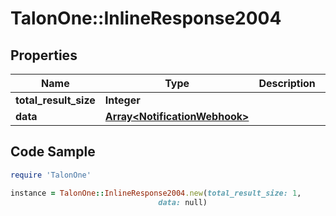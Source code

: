 # TalonOne::InlineResponse2004

## Properties

Name | Type | Description | Notes
------------ | ------------- | ------------- | -------------
**total_result_size** | **Integer** |  | 
**data** | [**Array&lt;NotificationWebhook&gt;**](NotificationWebhook.md) |  | 

## Code Sample

```ruby
require 'TalonOne'

instance = TalonOne::InlineResponse2004.new(total_result_size: 1,
                                 data: null)
```


